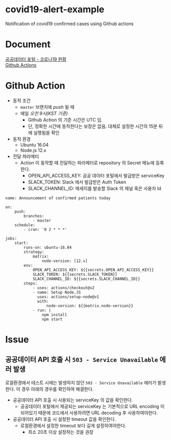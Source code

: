 # covid19-alert-example
Notification of covid19 confirmed cases using Github actions

# Document
[공공데이터 포털 - 코로나19 현황](https://www.data.go.kr/data/15043376/openapi.do)  
[Github Actions](https://docs.github.com/en/free-pro-team@latest/actions)  

# Github Action
* 동작 조건
    + `master` 브랜치에 *push* 될 때
    + 매일 *오전 9시(KST 기준)*
        - Github Action 의 기준 시간은 UTC 임.
        - 단, 정확한 시간에 동작한다는 보장은 없음. 대체로 설정한 시간의 15분 뒤에 실행됨을 확인
* 동작 환경
    + Ubuntu 16.04
    + Node.js 12.x
* 전달 파라메터
    + Action 이 동작할 때 전달하는 파라메터로 repository 의 Secret 메뉴에 등록한다.
        - OPEN_API_ACCESS_KEY: 공공 데이터 포털에서 발급받은 serviceKey
        - SLACK_TOKEN: Slack 에서 발급받은 Auth Token
        - SLACK_CHANNEL_ID: 메세지를 발송할 Slack 의 채널 혹은 사용자 Id

```
name: Announcement of confirmed patients today

on:
    push:
        branches:
            - master
    schedule:
        - cron: '0 2 * * *'

jobs:
    start:
        runs-on: ubuntu-16.04
        strategy:
            matrix:
                node-version: [12.x]
        env:
            OPEN_API_ACCESS_KEY: ${{secrets.OPEN_API_ACCESS_KEY}}
            SLACK_TOKEN: ${{secrets.SLACK_TOKEN}}
            SLACK_CHANNEL_ID: ${{secrets.SLACK_CHANNEL_ID}}
        steps:
            - uses: actions/checkout@v2
            - name: Setup Node.JS
              uses: actions/setup-node@v1
              with: 
                  node-version: ${{matrix.node-version}}
            - run: |
                npm install
                npm start
```

# Issue
## 공공데이터 API 호출 시 `503 - Service Unavailable` 에러 발생
로컬환경에서 테스트 시에는 발생하지 않던 `503 - Service Unavailable` 에러가 발생한다. 이 경우 아래의 경우를 확인하여 해결한다.
* 공공데이터 API 호출 시 사용되는 serviceKey 의 값을 확인한다.
    + 공공데이터 포털에서 제공되는 serviceKey 는 기본적으로 URL encoding 이 되어있기 때문에 코드에서 사용하려면 URL decoding 후 사용하여야한다.
* 공공데이터 API 호출 시 설정한 timeout 값을 확인한다.
    + 로컬환경에서 설정한 timeout 보다 길게 설정하여야한다.
        - 최소 20초 이상 설정하는 것을 권장

